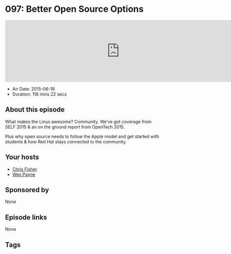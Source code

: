 # 097: Better Open Source Options

<iframe src="https://player.fireside.fm/v2/RUkczH-V+PEHJTjGw?theme=dark" width="740" height="200" frameborder="0" scrolling="no"></iframe>

* Air Date: 2015-06-16
* Duration: 118 mins 22 secs

## About this episode

What makes the Linux awesome? Community. We’ve got coverage from SELF 2015 & an on the ground report from OpenTech 2015.

Plus why open source needs to follow the Apple model and get started with students  & how Red Hat stays connected to the community.

## Your hosts
* [Chris Fisher](https://linuxunplugged.com/hosts/chrislas)
* [Wes Payne](https://linuxunplugged.com/hosts/wes)

## Sponsored by

None



## Episode links

None



## Tags

